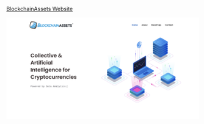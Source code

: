 [BlockchainAssets Website](http://blockchainassets.info/)


![name-of-you-image](https://github.com/Binarized/website-public/blob/main/Screenshot%202020-12-19%20at%2011.07.23.png?raw=true)




